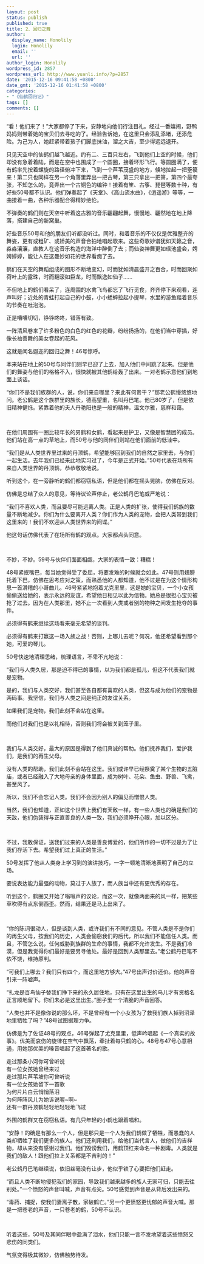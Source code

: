 ```yaml
---
layout: post
status: publish
published: true
title: 2、回归之舞
author:
  display_name: Honolily
  login: Honolily
  email: ''
  url: ''
author_login: Honolily
wordpress_id: 2857
wordpress_url: http://www.yuanli.info/?p=2857
date: '2015-12-16 09:41:58 +0800'
date_gmt: '2015-12-16 01:41:58 +0800'
categories:
- "《仙鹤回归记》"
tags: []
comments: []
---
```

<p>&ldquo;看！他们来了！&rdquo;大家都停了下来，安静地向他们行注目礼。经过一番嬉闹，野鸭妈妈则带着她的宝贝们去寻吃的了。经验告诉她，在这里只会添乱添堵，还添危险。为己为人，她赶紧带着孩子们脚底抹油，溜之大吉，至少得远远退开。</p>
<p>只见天空中的仙鹤们越飞越近。约有二、三百只左右，飞到他们上空的时候，他们却没有急着着陆，而是在空中也围成了一个圆圈，接着环形飞行。等圆圈满了，便有鹤率先按着螺旋的路径俯冲下来，飞到一个芦苇茂盛的地方，倏地拉起一把箜篌来！第二只也同样在另一个角落里弄出一把古琴，第三只拿出一把箫，第四个最夸张，不知怎么的，竟弄出一个古铜色的编钟！接着有笙、古筝、琵琶等数十种，有好些50号都不认识。他们弹奏起了《天堂》、《高山流水曲》，《逍遥游》等等，一曲接着一曲，各种乐器配合得精妙绝伦。</p>
<p>不弹奏的鹤们则在天空中听着这古雅的音乐翩翩起舞，慢慢地、翩然地在地上降落，搭建自己的新窝巢。</p>
<p>好些音乐50号和他的朋友们听都没听过。同时，和着音乐的不仅仅是优雅整齐的舞姿，更有或粗矿、或娇美的声音合拍地唱起歌来。这些奇歌妙谱犹如天籁之音，淼淼瀼瀼，直教人在这音乐构造的海洋中醉倒了去；而仙姿神舞更如瑶池盛会，娉娉婷婷，能让人在这曼妙如花的世界看痴了去。</p>
<p>鹤们在天空的舞蹈组成的图形不断地变幻，时而犹如清晨盛开之百合，时而回聚如荷叶上的露珠，时而翻滚如巨龙，时而飘逸如仙子&hellip;&hellip;</p>
<p>不但地上的鹤们看呆了，连周围的水禽飞鸟都忘了飞行觅食，齐齐停下来观看，连声叫好；近处的青蛙打起自己的小鼓，小小蟋蟀拉起小提琴，水里的游鱼踏着音乐的节奏在吐泡泡。</p>
<p>正是嘈嘈切切，铮铮咚咚，错落有致。</p>
<p>一阵清风卷来了许多粉色的白色的红色的花瓣，纷纷扬扬的，在他们当中穿插，好像长袖善舞的美女卷起的花风。</p>
<p>这就是闻名遐迩的回归之舞！46号惊呼。</p>
<p>本来站在地上的50号与同伴们则早已迎了上去，加入他们中间跳了起来。但是他们的舞姿与他们的格格不入，很快就被其他鹤给轰了出来。一对老鹤示意他们到地面上谈话。</p>
<p>&ldquo;你们不是我们族群的人，说，你们来自哪里？来此有何贵干？&rdquo;那老公鹤慢悠悠地问。老公鹤是这个族群里的族长，德高望重，名叫丹巴笔。他已80岁了，但是依旧精神健烁。紧靠着他的夫人丹艳阳也是一般的精神，温文尔雅，慈祥和蔼。</p>
<p>&nbsp;</p>
<p>在他们周围有一圈比较年长的男鹤和女鹤，看起来是护卫，又像是智慧团的成员。他们站在高一点的草地上，而50号与他的同伴们则站在他们面前的低洼中。</p>
<p>&ldquo;我们是从人类世界里过来的丹顶鹤，希望能够回到我们的自然之家里去，与你们一起生活。去年我们已经来此地实习过了，今年是正式开始。&rdquo;50号代表在场所有来自人类世界的丹顶鹤，恭恭敬敬地说。</p>
<p>听到这个，在一旁静听的鹤们都窃窃私语，但是他们都在摇头晃脑，仿佛在反对。</p>
<p>仿佛是总结了众人的意见，等待议论声停止，老公鹤丹巴笔威严地说：</p>
<p>&ldquo;我们不喜欢人类，而且要尽可能远离人类。正是人类的扩张，使得我们鹤族的数量不断地减少。你们为什么要离开人类？你们作为人类的宠物，会把人类带到我们这里来的！我们不欢迎从人类世界来的间谍。&rdquo;</p>
<p>他这句话仿佛代表了在场所有鹤的观点。大家都点头同意。</p>
<p>&nbsp;</p>
<p>不妙，不妙。59号与伙伴们面面相觑，大家的表情一致：糟糕！</p>
<p>48号紧抿嘴巴，每当她觉得受了委屈，将要发难的时候就会如此。47号则用翅膀托着下巴，仿佛在思考应对之策，而熟悉他的人都知道，他不过是在为这个情形构思一首滑稽的小哥曲儿。46号紧紧地抱着尤克里里，这是她的宝贝，一个小女孩偷偷送给她的，表示永远的友谊，希望他日相见以此为信物。她总是很担心宝贝被抢了过去。因为在人类那里，她不止一次看到人类或者别的物种之间发生抢夺的事件。</p>
<p>必须得有鹤来继续这场看来毫无希望的谈判。</p>
<p>必须得有鹤来打赢这一场入族之战！否则，上哪儿去呢？何况，他还希望看到那个她，可爱的琴儿。</p>
<p>50号快速地清理思绪，梳理语言，不卑不亢地说：</p>
<p>&ldquo;我们与人类久居，那是迫不得已的事情，以为我们都是孤儿，但这不代表我们就是宠物。</p>
<p>是的，我们与人类交好，我们甚至各自都有喜欢的人类，但这与成为他们的宠物是两码事。我坚信，我们与人类之间是纯正的友谊关系。</p>
<p>如果我们是宠物，我们此刻不会站在这里。</p>
<p>而他们对我们也是以礼相待，否则我们将会被关到笼子里。</p>
<p>&nbsp;</p>
<p>我们与人类交好，最大的原因是得到了他们真诚的帮助。他们抚养我们，爱护我们，是我们的再生父母。</p>
<p>没有人类的帮助，我们此刻不会站在这里。我们或许早已经祭奠了某个生物的五脏庙，或者已经融入了大地母亲的身体里面，成为树叶、花朵、鱼虫、野兽、飞禽，甚至风了。</p>
<p>所以，我们不会忘记人类。我们不会因为别人的偏见而憎恨人类。</p>
<p>当然，我们也知道，正如这个世界上我们有天敌一样，有一些人类也的确是我们的天敌，他们伪装得与正直善良的人类一致，我们必须睁开心眼，加以区分。</p>
<p>&nbsp;</p>
<p>不过，我敢保证，送我们过来的人类是善良博爱的，他们所作的一切不过是为了让我们存活下去。希望我们过上真正的生活。&rdquo;</p>
<p>50号发挥了他从人类身上学习到的演讲技巧，一字一顿地清晰地表明了自己的立场。</p>
<p>要说表达能力最强的动物，莫过于人族了，而人族当中还有更优秀的存在。</p>
<p>听到这个，鹤圈又开始了嗡嗡声的议论，而这一次，就像两面来的风一样，把某些草吹得有点东倒西歪。然而，结果还是马上出来了。</p>
<p>&nbsp;</p>
<p>&ldquo;你的陈词很动人，但是谈到人类，或许我们有不同的意见。不管人类是不是你们的再生父母，按我们的历史，人类会偷窃我们的后代，所以我们不能信任人类。而且，不管怎么说，任何威胁到族群的生命的事情，我都不允许发生。不是我们冷漠，但是我觉得你们最好是要另寻他处。最好是回到人类那里去。&rdquo;老公鹤丹巴笔不依不饶，维持原判。</p>
<p>&ldquo;可我们上哪去？我们只有四个，而这里地方够大。&rdquo;47号出声讨价还价。他的声音引来一阵嘘声。</p>
<p>&ldquo;扎龙是百鸟仙子替我们挣下来的永久居住地，只有在这里出生的鸟儿才有资格名正言顺地留下。你们未必是这里出生。&rdquo;圈子里一个清脆的声音回答。</p>
<p>&ldquo;人类也并不是像你说的那么坏，不是曾经有一个小女孩为了救我们族人掉到沼泽地里牺牲了吗？&rdquo;48号试图据理力争。</p>
<p>仿佛是为了佐证48号的观点，46号弹起了尤克里里，低声吟唱起《一个真实的故事》。优美而哀伤的旋律在空气中飘荡，牵扯着每只鹤的心。48号与47号心意相通，用她那优美的嗓音唱起了这首著名的歌。</p>
<p>走过那条小河你可曾听说<br />
有一位女孩她曾经来过<br />
走过那片芦苇坡你可曾听说<br />
有一位女孩她留下一首歌<br />
为何片片白云悄悄落泪<br />
为何阵阵风儿为她诉说喔~啊~<br />
还有一群丹顶鹤轻轻地轻轻地飞过</p>
<p>外围的鹤群又在窃窃私语。有几只年轻的小鹤也跟着唱和。</p>
<p>&ldquo;安静！的确是有那么一个人，但是那只是一个人为我们鹤做了牺牲，而愚蠢的人类却牺牲了我们更多的族人。他们还利用我们，给他们当代言人，做他们的吉祥物，却从来没有感谢过我们。他们毁谤我们，用鹤顶红来命名一种剧毒。人类就是我们的敌人！跟他们拉上关系都是不吉利的！&rdquo;</p>
<p>老公鹤丹巴笔继续说，依旧丝毫没有让步，他似乎铁了心要把他们赶走。</p>
<p>&ldquo;而且人类不断地侵犯我们的家园，导致我们越来越多的族人无家可归，只能去往别处。&rdquo;一个愤怒的声音叫喊，声音有点尖。50号感觉到声音是从背后发出来的。</p>
<p>&ldquo;毒药、捕捉，使我们妻离子散，家破鹤亡。&rdquo;另一个更愤怒更忧郁的声音大喊。那是一把苍老的声音，一只苍老的鹤，50号不认识。</p>
<p>&nbsp;</p>
<p>听着这些，50号及其同伴眼中盈满了泪水，他们只能一言不发地望着这些愤怒又悲伤的同类们。</p>
<p>气氛变得极其微妙，仿佛触势待发。</p>
